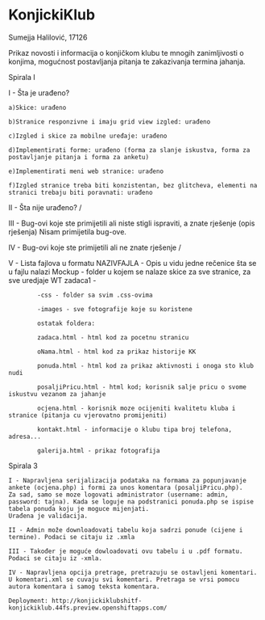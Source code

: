 # KonjickiKlub

Sumejja Halilović, 17126

Prikaz novosti i informacija o konjičkom klubu te mnogih zanimljivosti o konjima, mogućnost postavljanja pitanja te zakazivanja termina jahanja. 

Spirala I


I - Šta je urađeno?

	a)Skice: urađeno

	b)Stranice responzivne i imaju grid view izgled: urađeno

	c)Izgled i skice za mobilne uređaje: urađeno

	d)Implementirati forme: urađeno (forma za slanje iskustva, forma za postavljanje pitanja i forma za anketu)

	e)Implementirati meni web stranice: urađeno

	f)Izgled stranice treba biti konzistentan, bez glitcheva, elementi na stranici trebaju biti poravnati: urađeno

II - Šta nije urađeno?
/

III - Bug-ovi koje ste primijetili ali niste stigli ispraviti, a znate rješenje (opis rješenja)
Nisam primijetila bug-ove.

IV  - Bug-ovi koje ste primijetili ali ne znate rješenje
/

V  - Lista fajlova u formatu NAZIVFAJLA - Opis u vidu jedne rečenice šta se u fajlu nalazi
Mockup - folder u kojem se nalaze skice za sve stranice, za sve uredjaje
WT zadaca1 - 
			
			-css - folder sa svim .css-ovima
			
			-images - sve fotografije koje su koristene
			
			ostatak foldera:
			
			zadaca.html - html kod za pocetnu stranicu
			
			oNama.html - html kod za prikaz historije KK
			
			ponuda.html - html kod za prikaz aktivnosti i onoga sto klub nudi
			
			posaljiPricu.html - html kod; korisnik salje pricu o svome iskustvu vezanom za jahanje
			
			ocjena.html - korisnik moze ocijeniti kvalitetu kluba i stranice (pitanja cu vjerovatno promijeniti)
			
			kontakt.html - informacije o klubu tipa broj telefona, adresa...
			
			galerija.html - prikaz fotografija 
			

Spirala 3


	I - Napravljena serijalizacija podataka na formama za popunjavanje ankete (ocjena.php) i formi za unos komentara (posaljiPricu.php).
	Za sad, samo se moze logovati administrator (username: admin, password: tajna). Kada se loguje na podstranici ponuda.php se ispise tabela ponuda koju je moguce mijenjati.
	Urađena je validacija.
	
	II - Admin može downloadovati tabelu koja sadrzi ponude (cijene i termine). Podaci se citaju iz .xmla
	
	III - Također je moguće dowloadovati ovu tabelu i u .pdf formatu. Podaci se citaju iz -xmla.
	
	IV - Napravljena opcija pretrage, pretrazuju se ostavljeni komentari. U komentari.xml se cuvaju svi komentari. Pretraga se vrsi pomocu autora komentara i samog teksta komentara.
	
	Deployment: http://konjickiklubshitf-konjickiklub.44fs.preview.openshiftapps.com/
